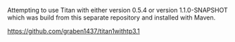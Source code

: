 Attempting to use Titan with either version 0.5.4 or version 1.1.0-SNAPSHOT which was build from this separate repository and installed with Maven.

https://github.com/graben1437/titan1withtp3.1

